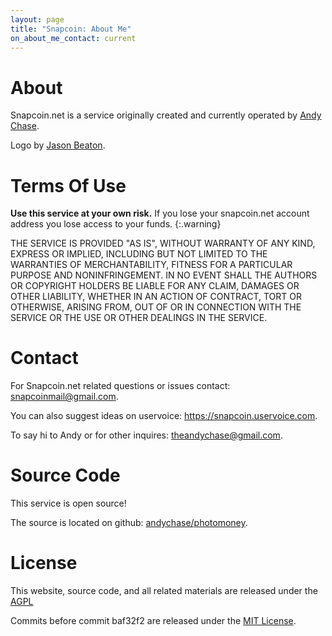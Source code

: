 ```yaml
---
layout: page
title: "Snapcoin: About Me"
on_about_me_contact: current
---
```



About
=====

Snapcoin.net is a service originally created and currently operated by [Andy Chase](https://andychase.me).

Logo by [Jason Beaton](https://dribbble.com/parkerrr).

Terms Of Use
============

<i class="fa fa-exclamation-triangle"></i>
**Use this service at your own risk.** If you lose your snapcoin.net
account address you lose access to your funds.
{:.warning}


THE SERVICE IS PROVIDED "AS IS", WITHOUT WARRANTY OF ANY KIND, EXPRESS OR IMPLIED, INCLUDING BUT NOT LIMITED TO THE WARRANTIES OF MERCHANTABILITY, FITNESS FOR A PARTICULAR PURPOSE AND NONINFRINGEMENT. IN NO EVENT SHALL THE AUTHORS OR COPYRIGHT HOLDERS BE LIABLE FOR ANY CLAIM, DAMAGES OR OTHER LIABILITY, WHETHER IN AN ACTION OF CONTRACT, TORT OR OTHERWISE, ARISING FROM, OUT OF OR IN CONNECTION WITH THE SERVICE OR THE USE OR OTHER DEALINGS IN THE SERVICE.


Contact
=======

For Snapcoin.net related questions or issues contact: <snapcoinmail@gmail.com>.

You can also suggest ideas on uservoice: <https://snapcoin.uservoice.com>.

To say hi to Andy or for other inquires: <theandychase@gmail.com>.

Source Code
===========

This service is open source!

The source is located on github: [andychase/photomoney](https://github.com/andychase/photomoney).

License
=======

This website, source code, and all related materials are
released under the [AGPL](https://github.com/andychase/photomoney/blob/master/LICENSE)

Commits before commit baf32f2 are released under the [MIT License](https://github.com/andychase/photomoney/tree/0db8877f0248d20eb7a12c53e5d90d943729acd0#License).
